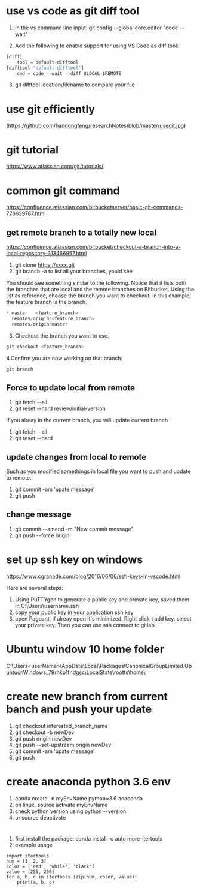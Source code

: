 
# use vs code as git diff tool

1. in the vs command line input: git config --global core.editor "code --wait"

2. Add the following to enable support for using VS Code as diff tool: 
```python
[diff]
    tool = default-difftool
[difftool "default-difftool"]
    cmd = code --wait --diff $LOCAL $REMOTE
```

3. git difftool location\filename to compare your file


# use git efficiently
(https://github.com/handongfeng/researchNotes/blob/master/usegit.jpg)

# git tutorial
https://www.atlassian.com/git/tutorials/

# common git command
https://confluence.atlassian.com/bitbucketserver/basic-git-commands-776639767.html

## get remote branch to a totally new local
https://confluence.atlassian.com/bitbucket/checkout-a-branch-into-a-local-repository-313466957.html

1. git clone https://xxxx.git
2. git branch -a to list all your branches, yould see 

You should see something similar to the following. Notice that it lists both the branches that are local and the remote branches on Bitbucket. Using the list as reference, choose the branch you want to checkout.  In this example, the feature branch is the branch.

```python
* master   <feature_branch>
  remotes/origin/<feature_branch>
  remotes/origin/master
```

3. Checkout the branch you want to use.
```python
git checkout <feature_branch>
```
4.Confirm you are now working on that branch:
```python
git branch
```

## Force to update local from remote
1. git fetch --all
2. git reset --hard review/initial-version

if you alreay in the current branch, you will update current branch
1. git fetch --all
2. git reset --hard


## update changes from local to remote
Such as you modified somethings in local file you want to push and uodate to remote.
1. git commit -am 'upate message'
2. git push

## change message 
1. git commit --amend -m "New commit message"
2. git push --force origin <BRANCH-NAME>

# set up ssh key on windows
https://www.cgranade.com/blog/2016/06/06/ssh-keys-in-vscode.html

Here are several steps:
1. Using PuTTYgen to generate a public key and provate key, saved them in C:\Users\username\.ssh
2. copy your public key in your application ssh key
3. open Pageant, if alreay open it's minimized. Right click->add key. select your private key. Then you can use ssh connect to gitlab

# Ubuntu window 10 home folder
C:\Users\<userName>\AppData\Local\Packages\CanonicalGroupLimited.UbuntuonWindows_79rhkp1fndgsc\LocalState\rootfs\home\

# create new branch from current banch and push your update
1. git checkout interested_branch_name
2. git checkout -b newDev
3. git push origin newDev
4. git push --set-upstream origin newDev
5. git commit -am 'upate message'
6. git push


# create anaconda python 3.6 env
1. conda create -n myEnvName python=3.6 anaconda
2. on linux, source activate myEnvName
3. check python version using python --version
4. or  source deactivate

# 
1. first install the package: conda install -c auto more-itertools 
2. example usage 
```
import itertools  
num = [1, 2, 3]
color = ['red', 'while', 'black']
value = [255, 256]
for a, b, c in itertools.izip(num, color, value):
    print(a, b, c)
```

